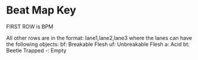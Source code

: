 # Beat Map Key

FIRST ROW is BPM

All other rows are in the format: lane1,lane2,lane3 where the lanes can have the following objects:
bf: Breakable Flesh
uf: Unbreakable Flesh
a: Acid
bt: Beetle Trapped
-: Empty